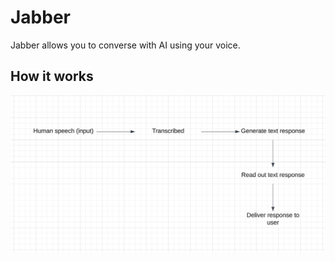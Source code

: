 # Jabber

Jabber allows you to converse with AI using your voice.

## How it works

![Jabber diagram](media/diagram.png)
